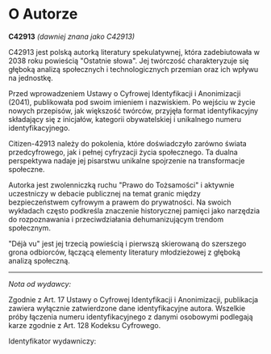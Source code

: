 
# O Autorze

**C42913**
*(dawniej znana jako C42913)*

C42913 jest polską autorką literatury spekulatywnej, która zadebiutowała w 2038 roku powieścią "Ostatnie słowa". Jej twórczość charakteryzuje się głęboką analizą społecznych i technologicznych przemian oraz ich wpływu na jednostkę.

Przed wprowadzeniem Ustawy o Cyfrowej Identyfikacji i Anonimizacji (2041), publikowała pod swoim imieniem i nazwiskiem. Po wejściu w życie nowych przepisów, jak większość twórców, przyjęła format identyfikacyjny składający się z inicjałów, kategorii obywatelskiej i unikalnego numeru identyfikacyjnego.

Citizen-42913 należy do pokolenia, które doświadczyło zarówno świata przedcyfrowego, jak i pełnej cyfryzacji życia społecznego. Ta dualna perspektywa nadaje jej pisarstwu unikalne spojrzenie na transformacje społeczne.

Autorka jest zwolenniczką ruchu "Prawo do Tożsamości" i aktywnie uczestniczy w debacie publicznej na temat granic między bezpieczeństwem cyfrowym a prawem do prywatności. Na swoich wykładach często podkreśla znaczenie historycznej pamięci jako narzędzia do rozpoznawania i przeciwdziałania dehumanizującym trendom społecznym.

"Déjà vu" jest jej trzecią powieścią i pierwszą skierowaną do szerszego grona odbiorców, łączącą elementy literatury młodzieżowej z głęboką analizą społeczną.

---

*Nota od wydawcy:*

Zgodnie z Art. 17 Ustawy o Cyfrowej Identyfikacji i Anonimizacji, publikacja zawiera wyłącznie zatwierdzone dane identyfikacyjne autora. 
Wszelkie próby łączenia numeru identyfikacyjnego z danymi osobowymi podlegają karze zgodnie z Art. 128 Kodeksu Cyfrowego.

Identyfikator wydawniczy: 
